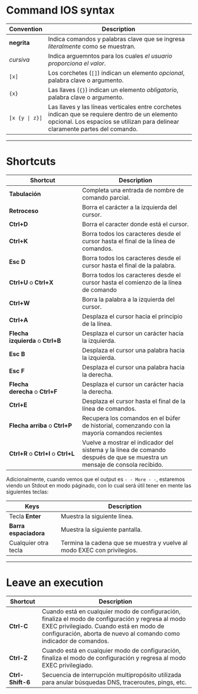 # Command IOS syntax

| Convention     | Description                                                                                                                                                                      |
| -------------- | -------------------------------------------------------------------------------------------------------------------------------------------------------------------------------- |
| **negrita**    | Indica comandos y palabras clave que se ingresa *literalmente* como se muestran.                                                                                                 |
| *cursiva*      | Indica arguemntos para los cuales *el usuario proporciona el valor*.                                                                                                             |
| `[x]`          | Los corchetes (`[]`) indican un elemento *opcional*, palabra clave o argumento.                                                                                                  |
| `{x}`          | Las llaves (`{}`) indican un elemento *obligatorio*, palabra clave o argumento.                                                                                                  |
| `[x {y \| z}]` | Las llaves y las líneas verticales entre corchetes indican que se requiere dentro de un elemento opcional. Los espacios se utilizan para delinear claramente partes del comando. |

----
# Shortcuts

| Shortcut                             | Description                                                                                                               |
| ------------------------------------ | ------------------------------------------------------------------------------------------------------------------------- |
| **Tabulación**                       | Completa una entrada de nombre de comando parcial.                                                                        |
| **Retroceso**                        | Borra el carácter a la izquierda del cursor.                                                                              |
| **Ctrl+D**                           | Borra el caracter donde está el cursor.                                                                                   |
| **Ctrl+K**                           | Borra todos los caracteres desde el cursor hasta el final de la línea de comandos.                                        |
| **Esc D**                            | Borra todos los caracteres desde el cursor hasta el final de la palabra.                                                  |
| **Ctrl+U** o **Ctrl+X**              | Borra todos los caracteres desde el cursor hasta el comienzo de la línea de comando                                       |
| **Ctrl+W**                           | Borra la palabra a la izquierda del cursor.                                                                               |
| **Ctrl+A**                           | Desplaza el cursor hacia el principio de la línea.                                                                        |
| **Flecha izquierda** o **Ctrl+B**    | Desplaza el cursor un carácter hacia la izquierda.                                                                        |
| **Esc B**                            | Desplaza el cursor una palabra hacia la izquierda.                                                                        |
| **Esc F**                            | Desplaza el cursor una palabra hacia la derecha.                                                                          |
| **Flecha derecha** o **Ctrl+F**      | Desplaza el cursor un carácter hacia la derecha.                                                                          |
| **Ctrl+E**                           | Desplaza el cursor hasta el final de la línea de comandos.                                                                |
| **Flecha arriba** o **Ctrl+P**       | Recupera los comandos en el búfer de historial, comenzando con la mayoría comandos recientes                              |
| **Ctrl+R** o **Ctrl+I** o **Ctrl+L** | Vuelve a mostrar el indicador del sistema y la línea de comando después de que se muestra un mensaje de consola recibido. |

Adicionalmente, cuando vemos que el output es `- - More - -`, estaremos viendo un Stdout en modo páginado, con lo cual será útil tener en mente las siguientes teclas:

| Keys                  | Description                                                             |
| --------------------- | ----------------------------------------------------------------------- |
| Tecla **Enter**       | Muestra la siguiente línea.                                             |
| **Barra espaciadora** | Muestra la siguiente pantalla.                                          |
| Cualquier otra tecla  | Termina la cadena que se muestra y vuelve al modo EXEC con privilegios. |

---
# Leave an execution

| Shortcut         | Description                                                                                                                                                                                                         |
| ---------------- | ------------------------------------------------------------------------------------------------------------------------------------------------------------------------------------------------------------------- |
| **Ctrl-C**       | Cuando está en cualquier modo de configuración, finaliza el modo de configuración y regresa al modo EXEC privilegiado. Cuando está en modo de configuración, aborta de nuevo al comando como indicador de comandos. |
| **Ctrl-Z**       | Cuando está en cualquier modo de configuración, finaliza el modo de configuración y regresa al modo EXEC privilegiado.                                                                                              |
| **Ctrl-Shift-6** | Secuencia de interrupción multipropósito utilizada para anular búsquedas DNS, traceroutes, pings, etc.                                                                                                              |
